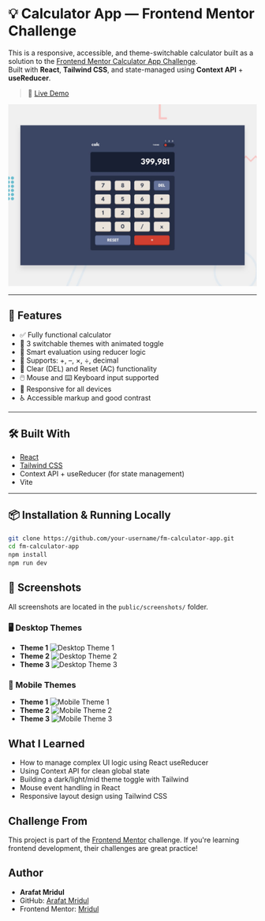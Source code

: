 # 💡 Calculator App — Frontend Mentor Challenge

This is a responsive, accessible, and theme-switchable calculator built as a solution to the [Frontend Mentor Calculator App Challenge](https://www.frontendmentor.io/challenges/calculator-app-9lteq5N29).  
Built with **React**, **Tailwind CSS**, and state-managed using **Context API** + **useReducer**.

> 🔗 [Live Demo](https://fm-calculator-app-mridul.netlify.app/)

![Calculator Preview](/public/preview.jpg)

---

## 🚀 Features

-   ✅ Fully functional calculator
-   🎨 3 switchable themes with animated toggle
-   🧠 Smart evaluation using reducer logic
-   🧮 Supports: +, –, ×, ÷, decimal
-   🧼 Clear (DEL) and Reset (AC) functionality
-   🖱️ Mouse and ⌨️ Keyboard input supported
-   📱 Responsive for all devices
-   ♿ Accessible markup and good contrast

---

## 🛠️ Built With

-   [React](https://reactjs.org/)
-   [Tailwind CSS](https://tailwindcss.com/)
-   Context API + useReducer (for state management)
-   Vite

---

## 📦 Installation & Running Locally

```bash
git clone https://github.com/your-username/fm-calculator-app.git
cd fm-calculator-app
npm install
npm run dev
```

## 📸 Screenshots

All screenshots are located in the `public/screenshots/` folder.

### 🖥️ Desktop Themes

-   **Theme 1**
    ![Desktop Theme 1](./screenshots/desktop-design-theme-1.jpg)
-   **Theme 2**
    ![Desktop Theme 2](./screenshots/desktop-design-theme-2.jpg)
-   **Theme 3**
    ![Desktop Theme 3](./screenshots/desktop-design-theme-3.jpg)

### 📱 Mobile Themes

-   **Theme 1**
    ![Mobile Theme 1](./screenshots/mobile-design-theme-1.jpg)
-   **Theme 2**
    ![Mobile Theme 2](./screenshots/mobile-design-theme-2.jpg)
-   **Theme 3**
    ![Mobile Theme 3](./screenshots/mobile-design-theme-3.jpg)

## What I Learned

-   How to manage complex UI logic using React useReducer
-   Using Context API for clean global state
-   Building a dark/light/mid theme toggle with Tailwind
-   Mouse event handling in React
-   Responsive layout design using Tailwind CSS

## Challenge From

This project is part of the [Frontend Mentor](https://www.frontendmentor.io/) challenge.
If you're learning frontend development, their challenges are great practice!

## Author

-   **Arafat Mridul**
-   GitHub: [Arafat Mridul](https://github.com/ArafatMridul)
-   Frontend Mentor: [Mridul](https://www.frontendmentor.io/profile/ArafatMridul)

